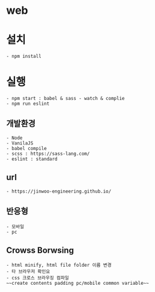 # web

# 설치
	- npm install

# 실행
    - npm start : babel & sass - watch & complie
    - npm run eslint

## 개발환경
	- Node
	- VanilaJS
    - babel compile
	- scss : https://sass-lang.com/
    - eslint : standard

## url 
    - https://jinwoo-engineering.github.io/

## 반응형
	- 모바일
	- pc

## Crowss Borwsing
    - html minify, html file folder 이름 변경
    - 타 브라우저 확인요
    - css 크로스 브라우징 컴파일
    ~~create contents padding pc/mobile common variable~~


